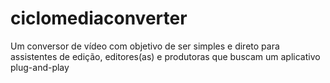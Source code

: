# ciclomediaconverter
 Um conversor de vídeo com objetivo de ser simples e direto para assistentes de edição, editores(as) e produtoras que buscam um aplicativo plug-and-play
